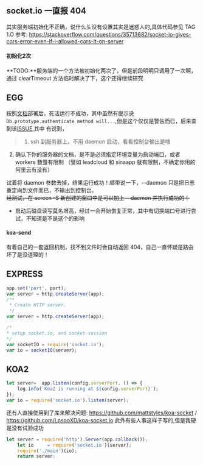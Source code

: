 ## socket.io 一直报 404
其实服务端初始化不正确，说什么头没有设置其实是迷惑人的,具体代码参见 TAG 1.O
参考: https://stackoverflow.com/questions/35713682/socket-io-gives-cors-error-even-if-i-allowed-cors-it-on-server
#### 初始化2次
**TODO:**服务端的一个方法被初始化两次了，但是前段明明只调用了一次啊，通过 clearTimeout 方法临时解决了下，这个还得继续研究


## EGG 
按照[文档](https://eggjs.org/zh-cn/core/deployment.html)部署后，死活运行不成功，其中虽然有提示说
`Db.prototype.authenticate method will...`,但是这个仅仅是警告而已，后来查到该[ISSUE](https://github.com/eggjs/egg/issues/1353),其中
有说到，
> 1. ssh 到服务器上，不用 daemon 启动，看看控制台输出是啥
2. 确认下你的服务器的文档，是不是必须指定环境变量为启动端口，或者 workers 数量有限制 （譬如 leadcloud 和 sinaapp 就有限制，不确定你用的阿里云有没有）  

试着将 daemon 参数去掉，结果运行成功！顺带说一下，--daemon 只是把日志重定向到文件而已，不输出到控制台。  
~~经测试，在 screen -S 新创建的窗口中是可以加上 --daemon 并执行成功的！~~

* 启动后磁盘读写莫名增高，经过一会开始恢复正常，其中有切换端口号进行尝试，不知道是不是这个的影响

#### koa-send
有着自己的一套返回机制，找不到文件时会自动返回 404，自己一直怀疑是路由坏了是没道理的！



## EXPRESS
```javascript
app.set('port', port);
var server = http.createServer(app);
/**
 * Create HTTP server.
 */
var server = http.createServer(app);

/*
* setup socket.io, and socket-session
*/
var socketIO = require('socket.io');
var io = socketIO(server);
```

## KOA2
```javascript
let server=  app.listen(config.serverPort, () => {
    log.info(`Koa2 is running at ${config.serverPort}`);
});
var io = require('socket.io').listen(server);
```
还有人直接使用到了库来解决问题: https://github.com/mattstyles/koa-socket  / https://github.com/LnsooXD/koa-socket.io
此外有些人事这样子写的,但是我硬是没有试验成功
```javascript
let server = require('http').Server(app.callback());
    let io     = require('socket.io')(server);
    require('./main')(io);
    return server;
```
